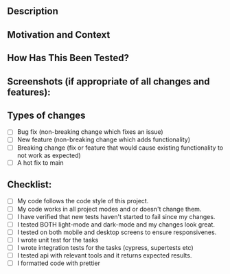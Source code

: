 <!--- Provide a general summary of your changes in the Title above -->
## Description
<!--- Describe your changes in detail -->
## Motivation and Context
<!--- Why is this change required? What problem does it solve? -->
<!--- If it fixes an open issue, please link to the issue here. -->
<!--- If it is related to a task in trello provide the link -->
## How Has This Been Tested?
<!--- Please describe in detail how you tested your changes. -->
<!--- Include details of your testing environment, tests ran to see how -->
<!--- your change affects other areas of the code, etc. -->
## Screenshots (if appropriate of all changes and features):
## Types of changes
<!--- What types of changes does your code introduce? Put an `x` in all the boxes that apply: -->
- [ ] Bug fix (non-breaking change which fixes an issue)
- [ ] New feature (non-breaking change which adds functionality)
- [ ] Breaking change (fix or feature that would cause existing functionality to not work as expected)
- [ ] A hot fix to main
## Checklist:
<!--- Go over all the following points, and put an `x` in all the boxes that apply. -->
<!--- If you're unsure about any of these, don't hesitate to ask. We're here to help! -->
- [ ] My code follows the code style of this project.
- [ ] My code works in all project modes and or doesn't change them.
- [ ] I have verified that new tests haven't started to fail since my changes.
- [ ] I tested BOTH light-mode and dark-mode and my changes look great.
- [ ] I tested on both mobile and desktop screens to ensure responsivenes.
- [ ] I wrote unit test for the tasks
- [ ] I wrote integration tests for the tasks (cypress, supertests etc)
- [ ] I tested api with relevant tools and it returns expected results.
- [ ] I formatted code with prettier
